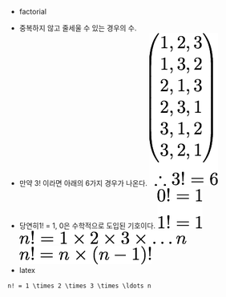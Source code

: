 * factorial
- 중복하지 않고 줄세울 수 있는 경우의 수.
- 만약 3! 이라면 아래의 6가지 경우가 나온다.
![alt factorial](https://raw.githubusercontent.com/khw7096/mathcode/master/images/factorial02.png)
- 당연히1! = 1, 0은 수학적으로 도입된 기호이다.
![alt factorial](https://raw.githubusercontent.com/khw7096/mathcode/master/images/factorial03.png)
![alt factorial](https://raw.githubusercontent.com/khw7096/mathcode/master/images/factorial01.png)
![alt factorial](https://raw.githubusercontent.com/khw7096/mathcode/master/images/factorial04.png)
- latex
```
n! = 1 \times 2 \times 3 \times \ldots n
```
